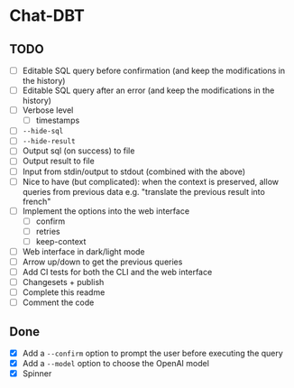 # Chat-DBT

## TODO

-   [ ] Editable SQL query before confirmation (and keep the modifications in the history)
-   [ ] Editable SQL query after an error (and keep the modifications in the history)
-   [ ] Verbose level
    -   [ ] timestamps
-   [ ] `--hide-sql`
-   [ ] `--hide-result`
-   [ ] Output sql (on success) to file
-   [ ] Output result to file
-   [ ] Input from stdin/output to stdout (combined with the above)
-   [ ] Nice to have (but complicated): when the context is preserved, allow queries from previous data e.g. "translate the previous result into french"
-   [ ] Implement the options into the web interface
    -   [ ] confirm
    -   [ ] retries
    -   [ ] keep-context
-   [ ] Web interface in dark/light mode
-   [ ] Arrow up/down to get the previous queries
-   [ ] Add CI tests for both the CLI and the web interface
-   [ ] Changesets + publish
-   [ ] Complete this readme
-   [ ] Comment the code

## Done

-   [x] Add a `--confirm` option to prompt the user before executing the query
-   [x] Add a `--model` option to choose the OpenAI model
-   [x] Spinner
